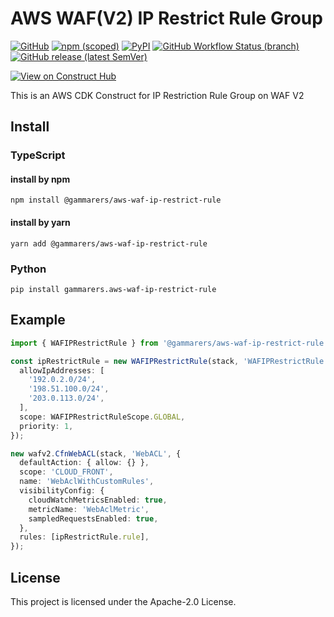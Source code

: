 # AWS WAF(V2) IP Restrict Rule Group

[![GitHub](https://img.shields.io/github/license/gammarers/aws-waf-ip-restrict-rule?style=flat-square)](https://github.com/gammarers/aws-waf-ip-restrict-rule/blob/main/LICENSE)
[![npm (scoped)](https://img.shields.io/npm/v/@gammarers/aws-waf-ip-restrict-rule?style=flat-square)](https://www.npmjs.com/package/@gammarers/aws-waf-ip-restrict-rule)
[![PyPI](https://img.shields.io/pypi/v/gammarers.aws-waf-ip-restrict-rule?style=flat-square)](https://pypi.org/project/gammarers.aws-waf-ip-restrict-rule/)
[![GitHub Workflow Status (branch)](https://img.shields.io/github/actions/workflow/status/gammarers/aws-waf-ip-restrict-rule/release.yml?branch=main&label=release&style=flat-square)](https://github.com/gammarers/aws-waf-ip-restrict-rule/actions/workflows/release.yml)
[![GitHub release (latest SemVer)](https://img.shields.io/github/v/release/gammarers/aws-waf-ip-restrict-rule?sort=semver&style=flat-square)](https://github.com/gammarers/aws-waf-ip-restrict-rule/releases)

[![View on Construct Hub](https://constructs.dev/badge?package=@gammarers/aws-waf-ip-restrict-rule)](https://constructs.dev/packages/@gammarers/aws-waf-ip-restrict-rule)

This is an AWS CDK Construct for IP Restriction Rule Group on WAF V2

## Install

### TypeScript

#### install by npm

```shell
npm install @gammarers/aws-waf-ip-restrict-rule
```

#### install by yarn

```shell
yarn add @gammarers/aws-waf-ip-restrict-rule
```

### Python

```shell
pip install gammarers.aws-waf-ip-restrict-rule
```

## Example

```typescript
import { WAFIPRestrictRule } from '@gammarers/aws-waf-ip-restrict-rule';

const ipRestrictRule = new WAFIPRestrictRule(stack, 'WAFIPRestrictRule', {
  allowIpAddresses: [
    '192.0.2.0/24',
    '198.51.100.0/24',
    '203.0.113.0/24',
  ],
  scope: WAFIPRestrictRuleScope.GLOBAL,
  priority: 1,
});

new wafv2.CfnWebACL(stack, 'WebACL', {
  defaultAction: { allow: {} },
  scope: 'CLOUD_FRONT',
  name: 'WebAclWithCustomRules',
  visibilityConfig: {
    cloudWatchMetricsEnabled: true,
    metricName: 'WebAclMetric',
    sampledRequestsEnabled: true,
  },
  rules: [ipRestrictRule.rule],
});

```

## License

This project is licensed under the Apache-2.0 License.
